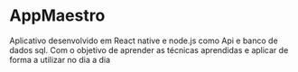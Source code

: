 # AppMaestro
Aplicativo desenvolvido em React native e node.js como Api e banco de dados sql. Com o objetivo de aprender as técnicas aprendidas e aplicar de forma a utilizar no dia a dia 
